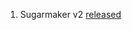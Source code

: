 1. Sugarmaker v2 [released](https://github.com/decryp2kanon/sugarmaker/releases/tag/v2.5.0-sugar2) 
